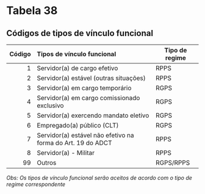 # Tabela 38
## Códigos de tipos de vínculo funcional

  | Código | Tipos de vínculo funcional                                  | Tipo de regime |
  | -----: | :---------------------------------------------------------- | -------------- |
  | 1      | Servidor(a) de cargo efetivo                                | RPPS           |
  | 2      | Servidor(a) estável (outras situações)                      | RPPS           |
  | 3      | Servidor(a) em cargo temporário                             | RGPS           |
  | 4      | Servidor(a) em cargo comissionado exclusivo                 | RGPS           |
  | 5      | Servidor(a) exercendo mandato eletivo                       | RGPS           |
  | 6      | Empregado(a) público (CLT)                                  | RGPS           |
  | 7      | Servidor(a) estável não efetivo na forma do Art. 19 do ADCT | RPPS           |
  | 8      | Servidor(a) - Militar                                       | RPPS           |
  | 99     | Outros                                                      | RGPS/RPPS      |

*Obs: Os tipos de vínculo funcional serão aceitos de acordo com o tipo de regime correspondente*

